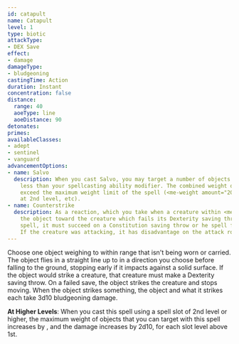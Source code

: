 ```yaml
---
id: catapult
name: Catapult
level: 1
type: biotic
attackType:
- DEX Save
effect:
- damage
damageType:
- bludgeoning
castingTime: Action
duration: Instant
concentration: false
distance:
  range: 40
  aoeType: line
  aoeDistance: 90
detonates: 
primes: 
availableClasses:
- adept
- sentinel
- vanguard
advancementOptions:
- name: Salvo
  description: When you cast Salvo, you may target a number of objects equal to or
    less than your spellcasting ability modifier. The combined weight of the objects cannot
    exceed the maximum weight limit of the spell (<me-weight amount="20"/> at 1st level, <me-weight amount="30"/>
    at 2nd level, etc).
- name: Counterstrike
  description: As a reaction, which you take when a creature within <me-distance length="90" /> you casts a spell or makes an attack. Fling
    the object toward the creature which fails its Dexterity saving throw. If the creature was casting a 
    spell, it must succeed on a Constitution saving throw or he spell fails (DC 10 or half the Catapult damage, whichever is higher). 
    If the creature was attacking, it has disadvantage on the attack roll.
---
```

Choose one object weighing <me-weight amount="2"/> to <me-weight amount="20"/> within range that isn't being worn or carried. The object
flies in a straight line up to <me-distance length="90" /> in a direction you choose before falling to the ground, stopping early if it impacts
against a solid surface. If the object would strike a creature, that creature must make a Dexterity saving throw. On a
failed save, the object strikes the creature and stops moving. When the object strikes something, the object and what it
strikes each take 3d10 bludgeoning damage.

__At Higher Levels__: When you cast this spell using a spell slot of 2nd level or higher, the maximum weight of objects
that you can target with this spell increases by <me-weight amount="10"/>, and the damage increases by 2d10, for each slot level
above 1st.

